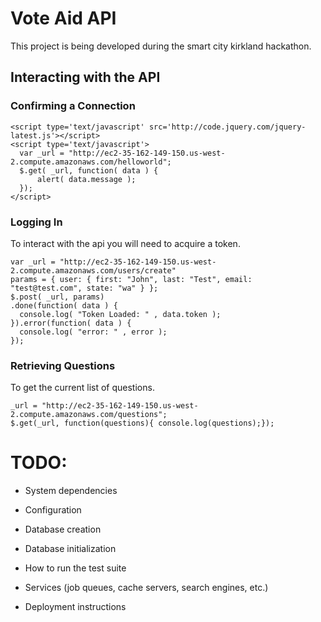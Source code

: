 # Vote Aid API

This project is being developed during the smart city kirkland hackathon.

## Interacting with the API

### Confirming a Connection

    <script type='text/javascript' src='http://code.jquery.com/jquery-latest.js'></script>
    <script type='text/javascript'>
      var _url = "http://ec2-35-162-149-150.us-west-2.compute.amazonaws.com/helloworld";
      $.get( _url, function( data ) {
          alert( data.message );
      });
    </script>

### Logging In

To interact with the api you will need to acquire a token.

    var _url = "http://ec2-35-162-149-150.us-west-2.compute.amazonaws.com/users/create"
    params = { user: { first: "John", last: "Test", email: "test@test.com", state: "wa" } };
    $.post( _url, params)
    .done(function( data ) {
      console.log( "Token Loaded: " , data.token );
    }).error(function( data ) {
      console.log( "error: " , error );
    });

### Retrieving Questions

To get the current list of questions.

    _url = "http://ec2-35-162-149-150.us-west-2.compute.amazonaws.com/questions";
    $.get(_url, function(questions){ console.log(questions);});

# TODO:

* System dependencies

* Configuration

* Database creation

* Database initialization

* How to run the test suite

* Services (job queues, cache servers, search engines, etc.)

* Deployment instructions
